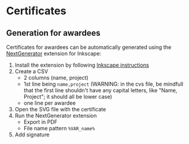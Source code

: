 # Certificates

## Generation for awardees

Certificates for awardees can be automatically generated using the [NextGenerator](https://gitlab.com/Moini/nextgenerator) extension for Inkscape:

1. Install the extension by following [Inkscape instructions](https://inkscape.org/fr/gallery/=extension/)
2. Create a CSV
    - 2 columns (name, project)
    - 1st line being `name,project` (WARNING: in the cvs file, be mindfull that the first line shouldn't have any capital letters, like "Name, Project"; it should all be lower case)
    - one line per awardee
3. Open the SVG file with the certificate
4. Run the NextGenerator extension
    - Export in PDF
    - File name pattern `%VAR_name%`
5. Add signature
